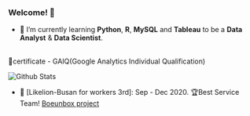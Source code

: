 ### Welcome! 👋

- 🌱 I’m currently learning <strong>Python</strong>, <strong>R</strong>, <strong>MySQL</strong> and <strong>Tableau</strong> to be a <strong>Data Analyst</strong> & <strong>Data Scientist</strong>.
<!--
- 🌱 I'm learning MySQL at the HackerRank & leetCode. (HackerRank : <a href="https://www.hackerrank.com/hjb3880?hr_r=1">hjb3880</a>, leetCode : <a href="https://leetcode.com/Jeong-Bin/">Jeong-Bin</a>)
-->

<br>
🎫certificate
- GAIQ(Google Analytics Individual Qualification)


<br>

![Github Stats](https://github-readme-stats.vercel.app/api?username=Jeong-Bin&theme=solarized-light&show_icons=true)

- 🦁 [Likelion-Busan for workers 3rd]: Sep - Dec 2020. 🏆Best Service Team! <a href="https://github.com/boeunbox/bbteam">Boeunbox project</a>

<!--
**Jeong-Bin/Jeong-Bin** is a ✨ _special_ ✨ repository because its `README.md` (this file) appears on your GitHub profile.

Here are some ideas to get you started:

- 🔭 I’m currently working on ...
- 🌱 I’m currently learning ...
- 👯 I’m looking to collaborate on ...
- 🤔 I’m looking for help with ...
- 💬 Ask me about ...
- 📫 How to reach me: ...
- 😄 Pronouns: ...
- ⚡ Fun fact: ...
-->
